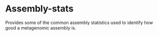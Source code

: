 # Assembly-stats
Provides some of the common assembly statistics used to identify how good a metagenomic assembly is.
